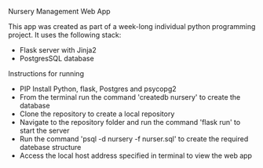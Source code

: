 Nursery Management Web App

This app was created as part of a week-long individual python programming project. It uses the following stack:
- Flask server with Jinja2
- PostgresSQL database

Instructions for running
- PIP Install Python, flask, Postgres and psycopg2
- From the terminal run the command 'createdb nursery' to create the database
- Clone the repository to create a local repository
- Navigate to the repository folder and run the command 'flask run' to start the server
- Run the command 'psql -d nursery -f nurser.sql' to create the required datebase structure
- Access the local host address specified in terminal to view the web app
